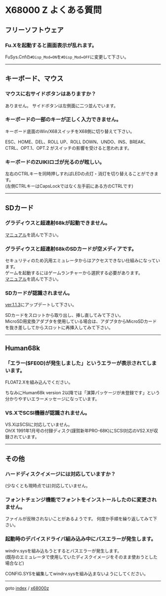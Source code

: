 # X68000 Z よくある質問

## フリーソフトウェア

### Fu.Xを起動すると画面表示が乱れます。

FuSys.Cnfの`#Disp_Mod=ON`を`#Disp_Mod=OFF`に変更して下さい。

----
## キーボード、マウス

### マウスに右サイドボタンはありますか？

ありません。
サイドボタンは左側面に二つ並んでいます。

### キーボードの一部のキーが正しく入力できません。

キーボード底面のWin/X68スイッチをX68側に切り替えて下さい。  

ESC、HOME、DEL、ROLL UP、ROLL DOWN、UNDO、INS、BREAK、CTRL、OPT.1、OPT.2
がスイッチの影響を受けると思われます。

### キーボードのZUIKIロゴが光るのが眩しい。

左右のCTRLキーを同時押しすればLEDの点灯・消灯を切り替えることができます。  
(左側CTRLキーはCapsLockではなく左手前にある方のCTRLです)

----
## SDカード

### グラディウスと超連射68kが起動できません。

[マニュアル](https://www.zuiki.co.jp/x68000z/#support)を読んで下さい。

### グラディウスと超連射68kのSDカードが空メディアです。

セキュリティのため汎用エミュレータからはアクセスできない仕組みになっています。  
ゲームを起動するにはゲームランチャーから選択する必要があります。  
[マニュアル](https://www.zuiki.co.jp/x68000z/#support)を読んで下さい。

### SDカードが認識されません。

[ver.1.1.3](https://www.zuiki.co.jp/x68000z/forum/)にアップデートして下さい。

SDカードをスロットから取り出し、挿し直してみて下さい。  
MicroSD用変換アダプタを使用している場合は、アダプタからMicroSDカードを抜き差ししてからスロットに再挿入してみて下さい。


----
## Human68k

### 「エラー($FE0D)が発生しました」というエラーが表示されてしまいます。

FLOAT2.Xを組み込んでください。

ちなみにHuman68k version 2以降では「演算パッケージが未登録です」という分かりやすいエラーメッセージになっています。

### VS.XでSCSI機器が認識されません。

VS.XはSCSIに対応していません。  
Oh!X 1991年1月号の付録ディスク(謹賀新年PRO-68K)にSCSI対応のVS2.Xが収録されています。


----
## その他

### ハードディスクイメージには対応していますか？

(少なくとも現時点では)対応していません。

### フォントチェンジ機能でフォントをインストールしたのに変更されません。

ファイルが反映されないことがあるようです。
何度か手順を繰り返してみて下さい。

### 起動時のデバイスドライバ組み込み中にバスエラーが発生します。

windrv.sysを組み込もうとするとバスエラーが発生します。  
(既存のエミュレータで使用していたディスクイメージをそのまま使おうとした場合など)

CONFIG.SYSを編集してwindrv.sysを組み込まないようにしてください。



----
goto [index](../README.md) / [x68000z](./README.md)
